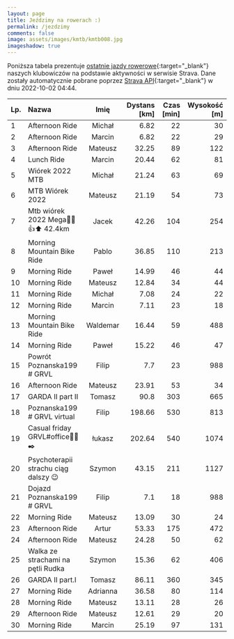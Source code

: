 ```yaml
---
layout: page
title: Jeździmy na rowerach :)
permalink: /jezdzimy
comments: false
image: assets/images/kmtb/kmtb008.jpg
imageshadow: true
---
```


Poniższa tabela prezentuje [ostatnie jazdy rowerowe](https://www.strava.com/clubs/336381){:target="_blank"} naszych klubowiczów na podstawie aktywności w serwisie Strava. Dane zostały automatycznie pobrane poprzez [Strava API](https://developers.strava.com/docs/reference/#api-Clubs-getClubActivitiesById){:target="_blank"} w dniu 2022-10-02 04:44.

Lp. | Nazwa | Imię | Dystans [km] | Czas [min] | Wysokość [m]
:--- | :--- | :---: | ---: | ---: | ---:
1|Afternoon Ride|Michał|6.82|22|30
2|Afternoon Ride|Marcin|6.82|22|29
3|Afternoon Ride|Mateusz|32.25|89|122
4|Lunch Ride|Marcin|20.44|62|81
5|Wiórek 2022 MTB|Michał|21.24|63|69
6|MTB Wiórek 2022|Mateusz|21.19|54|73
7|Mtb wiórek 2022 Mega🤙😲👍⬆️ 42.4km|Jacek|42.26|104|254
8|Morning Mountain Bike Ride|Pablo|36.85|110|213
9|Morning Ride|Paweł|14.99|46|44
10|Morning Ride|Mateusz|12.84|34|44
11|Morning Ride|Michał|7.08|24|22
12|Morning Ride|Marcin|7.11|23|18
13|Morning Mountain Bike Ride|Waldemar|16.44|59|488
14|Morning Ride|Paweł|15.22|46|47
15|Powrót Poznanska199 # GRVL |Filip|7.7|23|988
16|Afternoon Ride|Mateusz|23.91|53|34
17|GARDA II part II|Tomasz|90.8|303|665
18|Poznanska199 # GRVL virtual|Filip|198.66|530|813
19|Casual friday GRVL#office🚴📸✒️|łukasz|202.64|540|1074
20|Psychoterapii strachu ciąg dalszy 😉|Szymon|43.15|211|1127
21|Dojazd Poznanska199 # GRVL |Filip|7.1|18|988
22|Morning Ride|Mateusz|13.09|30|24
23|Afternoon Ride|Artur|53.33|175|472
24|Afternoon Ride|Mateusz|24.28|50|62
25|Walka ze strachami na pętli Rudka|Szymon|15.36|62|406
26|GARDA II part.I|Tomasz|86.11|360|345
27|Morning Ride|Adrianna|36.58|80|114
28|Morning Ride|Mateusz|13.11|28|26
29|Afternoon Ride|Mateusz|12.61|29|20
30|Morning Ride|Marcin|25.19|97|131
